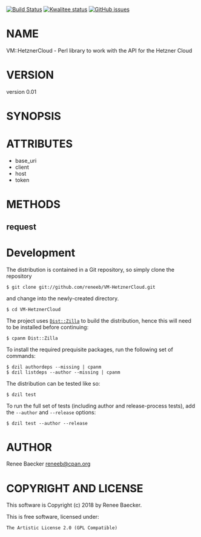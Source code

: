 [![Build Status](https://travis-ci.org/reneeb/VM-HetznerCloud.svg?branch=master)](https://travis-ci.org/reneeb/VM-HetznerCloud)
[![Kwalitee status](http://cpants.cpanauthors.org/dist/VM-HetznerCloud.png)](http://cpants.charsbar.org/dist/overview/VM-HetznerCloud)
[![GitHub issues](https://img.shields.io/github/issues/reneeb/VM-HetznerCloud.svg)](https://github.com/reneeb/VM-HetznerCloud/issues)

# NAME

VM::HetznerCloud - Perl library to work with the API for the Hetzner Cloud

# VERSION

version 0.01

# SYNOPSIS

# ATTRIBUTES

- base\_uri
- client 
- host
- token

# METHODS

## request



# Development

The distribution is contained in a Git repository, so simply clone the
repository

```
$ git clone git://github.com/reneeb/VM-HetznerCloud.git
```

and change into the newly-created directory.

```
$ cd VM-HetznerCloud
```

The project uses [`Dist::Zilla`](https://metacpan.org/pod/Dist::Zilla) to
build the distribution, hence this will need to be installed before
continuing:

```
$ cpanm Dist::Zilla
```

To install the required prequisite packages, run the following set of
commands:

```
$ dzil authordeps --missing | cpanm
$ dzil listdeps --author --missing | cpanm
```

The distribution can be tested like so:

```
$ dzil test
```

To run the full set of tests (including author and release-process tests),
add the `--author` and `--release` options:

```
$ dzil test --author --release
```

# AUTHOR

Renee Baecker <reneeb@cpan.org>

# COPYRIGHT AND LICENSE

This software is Copyright (c) 2018 by Renee Baecker.

This is free software, licensed under:

    The Artistic License 2.0 (GPL Compatible)
